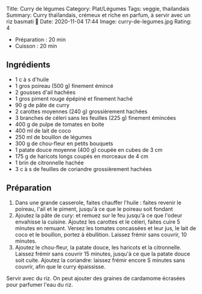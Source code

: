 Title: Curry de légumes
Category: Plat/Légumes
Tags: veggie, thailandais
Summary: Curry thaïlandais, crémeux et riche en parfum, à servir avec un riz basmati 🍚
Date:  2020-11-04 17:44
Image: curry-de-legumes.jpg
Rating: 4

- Préparation : 20 min
- Cuisson : 20 min

## Ingrédients
- 1 c à s d'huile
- 1 gros poireau (500 g) finement émincé
- 2 gousses d'ail hachées
- 1 gros piment rouge épépiné et finement haché
- 90 g de pâte de curry
- 2 carottes moyennes (240 g) grossièrement hachées
- 3 branches de céleri sans les feuilles (225 g) finement émincées
- 400 g de pulpe de tomates en boite
- 400 ml de lait de coco
- 250 ml de bouillon de légumes
- 300 g de chou-fleur en petits bouquets
- 1 patate douce moyenne (400 g) coupée en cubes de 3 cm
- 175 g de haricots longs coupés en morceaux de 4 cm
- 1 brin de citronnelle hachée
- 3 c à s de feuilles de coriandre grossièrement hachées


## Préparation
1. Dans une grande casserole, faites chauffer l'huile : faites revenir le poireau, l'ail et le piment, jusqu'à ce que le poireau soit fondant
2. Ajoutez la pâte de cury: et remuez sur le feu jusqu'à ce que l'odeur envahisse la cuisine. Ajoutez les carottes et le céleri, faites cuire 5 minutes en remuant. Versez les tomates concassées et leur jus, le lait de coco et le bouillon, portez à ébullition. Laissez frémir sans couvrir, 10 minutes.
3. Ajoutez le chou-fleur, la patate douce, les haricots et la citronnelle. Laissez frémir sans couvrir 15 minutes, jusqu'à ce que la patate douce soit cuite. Ajoutez la coriandre: laissez frémir encore S minutes sans couvrir, afin que le curry épaississe.

Servir avec du riz. On peut ajouter des graines de cardamome écrasées pour parfumer l'eau du riz.